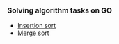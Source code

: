 ### Solving algorithm tasks on GO

 - [Insertion sort](insertion_sort/main.go)
 - [Merge sort](merge_sort/main.go)